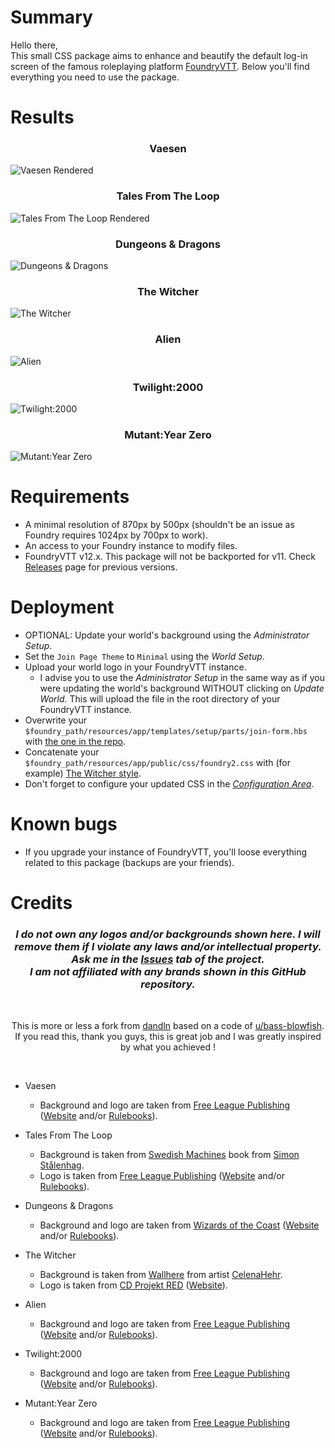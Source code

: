 # Summary
Hello there,<br>
This small CSS package aims to enhance and beautify the default log-in screen of the famous roleplaying platform [FoundryVTT](https://foundryvtt.com/).
Below you'll find everything you need to use the package.

# Results
### <p align="center">Vaesen</p>
![Vaesen Rendered](_samples/vaesen-rendered.png)<br>
### <p align="center">Tales From The Loop</p>
![Tales From The Loop Rendered](_samples/tftl-rendered.png)<br>
### <p align="center">Dungeons & Dragons</p>
![Dungeons & Dragons](_samples/d&d-rendered.png)<br>
### <p align="center">The Witcher</p>
![The Witcher](_samples/the-witcher-rendered.png)<br>
### <p align="center">Alien</p>
![Alien](_samples/alien-rendered.png)<br>
### <p align="center">Twilight:2000</p>
![Twilight:2000](_samples/t2k-rendered.png)<br>
### <p align="center">Mutant:Year Zero</p>
![Mutant:Year Zero](_samples/myz-rendered.png)<br>

# Requirements
* A minimal resolution of 870px by 500px (shouldn't be an issue as Foundry requires 1024px by 700px to work).
* An access to your Foundry instance to modify files.
* FoundryVTT v12.x. This package will not be backported for v11. Check [Releases](https://github.com/Doluprane/foundryvtt-login-pages/releases) page for previous versions.

# Deployment
* OPTIONAL: Update your world's background using the *Administrator Setup*.
* Set the ```Join Page Theme``` to ```Minimal``` using the *World Setup*.
* Upload your world logo in your FoundryVTT instance.
    * I advise you to use the *Administrator Setup* in the same way as if you were updating the world's background WITHOUT clicking on *Update World*. This will upload the file in the root directory of your FoundryVTT instance.
* Overwrite your ```$foundry_path/resources/app/templates/setup/parts/join-form.hbs``` with [the one in the repo](join-form.hbs).
* Concatenate your ```$foundry_path/resources/app/public/css/foundry2.css``` with (for example) [The Witcher style](the-witcher/foundry2.css).
* Don't forget to configure your updated CSS in the [*Configuration Area*](the-witcher/foundry2.css#L10).

# Known bugs
* If you upgrade your instance of FoundryVTT, you'll loose everything related to this package (backups are your friends).

# Credits
### <p align="center">*I do not own any logos and/or backgrounds shown here. I will remove them if I violate any laws and/or intellectual property. Ask me in the [Issues](https://github.com/Doluprane/foundryvtt-login-pages/issues) tab of the project.<br>I am not affiliated with any brands shown in this GitHub repository.*</p>
<br><p align="center">This is more or less a fork from [dandln](https://github.com/dandln/Foundry-VTT-Prettier-Login-Screen) based on a code of [u/bass-blowfish](https://www.reddit.com/user/bass-blowfish/).<br>If you read this, thank you guys, this is great job and I was greatly inspired by what you achieved !</p><br>

* Vaesen
    * Background and logo are taken from [Free League Publishing](https://freeleaguepublishing.com/) ([Website](https://freeleaguepublishing.com/games/vaesen/) and/or [Rulebooks](https://freeleaguepublishing.com/shop/vaesen-2/vaesen-nordic-horror-roleplaying/)).

* Tales From The Loop 
    * Background is taken from [Swedish Machines](https://www.simonstalenhag.se/svema.html) book from [Simon Stålenhag](https://www.salomonssonagency.se/simon-stalenhag).
    * Logo is taken from [Free League Publishing](https://freeleaguepublishing.com/) ([Website](https://freeleaguepublishing.com/games/tales-from-the-loop-rpg/) and/or [Rulebooks](https://freeleaguepublishing.com/shop/tales-from-the-loop/core-rulebook/)).

* Dungeons & Dragons
    * Background and logo are taken from [Wizards of the Coast](https://company.wizards.com/) ([Website](https://dnd.wizards.com/) and/or [Rulebooks](https://marketplace.dndbeyond.com/category/dungeon-masters-guide/)).

* The Witcher
    * Background is taken from [Wallhere](https://wallhere.com/en/wallpaper/1931009/) from artist [CelenaHehr](https://wallhere.com/en/user/3600649/).
    * Logo is taken from [CD Projekt RED](https://www.cdprojektred.com/) ([Website](https://www.thewitcher.com/)).

* Alien
    * Background and logo are taken from [Free League Publishing](https://freeleaguepublishing.com/) ([Website](https://freeleaguepublishing.com/games/alien/) and/or [Rulebooks](https://freeleaguepublishing.com/shop/alien-rpg-2/)).

* Twilight:2000
    * Background and logo are taken from [Free League Publishing](https://freeleaguepublishing.com/) ([Website](https://freeleaguepublishing.com/games/twilight-2000/) and/or [Rulebooks](https://freeleaguepublishing.com/shop/twilight-2000/)).

* Mutant:Year Zero
    * Background and logo are taken from [Free League Publishing](https://freeleaguepublishing.com/) ([Website](https://freeleaguepublishing.com/games/mutant-year-zero/) and/or [Rulebooks](https://freeleaguepublishing.com/shop/mutant-year-zero/)).